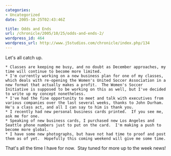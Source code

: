 ```yaml
--- 
categories:
- Uncategorized
date: 2005-10-25T02:43:46Z

title: Odds and Ends
url: /chronicle/2005/10/25/odds-and-ends-2/
wordpress_id: 464
wordpress_url: http://www.j5studios.com/chronicle/index.php/134
---
```


Let's all catch up.


    * Classes are keeping me busy, and no doubt as December approaches, my time will continue to become more limited. 
    * I'm currently working on a new business plan for one of my classes, which deals with re-opening the Women's United Soccer Association in a new format that actually makes a profit.  The Women's Soccer Initiative is supposed to be working on this as well, but I've decided to write up my concept nonetheless. 
    * I've had the fine opportunity to meet and talk with executives from various companies over the last several weeks, thanks to John Durham. He's a class act, and all I can say to him is thank you. 
    * I recently had new personal business cards printed.  If you see me, ask me for one. 
    * Speaking of new business cards, I purchased new Los Angeles and Seattle phone numbers just to put on the card.  I'm making a push to become more global. 
    * I have some new photographs, but have not had time to proof and post them as of yet.  Hopefully this coming weekend will give me some time. 

That's all the time I have for now.  Stay tuned for more up to the week news!

